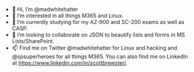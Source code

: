 - 👋 Hi, I’m @madwhitehatter
- 👀 I’m interested in all things M365 and Linux.
- 🌱 I’m currently studying for my AZ-900 and SC-200 exams as well as CASP.
- 💞️ I’m looking to collaborate on JSON to beautify lists and forms in MS Lists/SharePoint.
- 📫 Find me on Twitter @madwhitehatter for Linux and hacking and @spsuperheroes for all things M365.  You can also find me on LinkedIn at https://www.linkedin.com/in/scottbrewster/.


<!---
madwhitehatter/madwhitehatter is a ✨ special ✨ repository because its `README.md` (this file) appears on your GitHub profile.
You can click the Preview link to take a look at your changes.
--->
